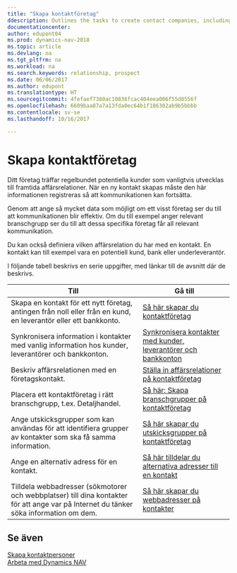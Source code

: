 ```yaml
---
title: "Skapa kontaktföretag"
ddescription: Outlines the tasks to create contact companies, including assigning relevant data about prospects and defining the business relationships you have with companies.
documentationcenter: 
author: edupont04
ms.prod: dynamics-nav-2018
ms.topic: article
ms.devlang: na
ms.tgt_pltfrm: na
ms.workload: na
ms.search.keywords: relationship, prospect
ms.date: 06/06/2017
ms.author: edupont
ms.translationtype: HT
ms.sourcegitcommit: 4fefaef7380ac10836fcac404eea006f55d8556f
ms.openlocfilehash: 6609baa87a7a13fda0ec64b1f186302ab9b5bbbb
ms.contentlocale: sv-se
ms.lasthandoff: 10/16/2017

---
```

# <a name="creating-contact-companies"></a>Skapa kontaktföretag
Ditt företag träffar regelbundet potentiella kunder som vanligtvis utvecklas till framtida affärsrelationer. När en ny kontakt skapas måste den här informationen registreras så att kommunikationen kan fortsätta.

Genom att ange så mycket data som möjligt om ett visst företag ser du till att kommunikationen blir effektiv. Om du till exempel anger relevant branschgrupp ser du till att dessa specifika företag får all relevant kommunikation.

Du kan också definiera vilken affärsrelation du har med en kontakt. En kontakt kan till exempel vara en potentiell kund, bank eller underleverantör.

I följande tabell beskrivs en serie uppgifter, med länkar till de avsnitt där de beskrivs. 

| Till | Gå till |
| --- | --- |
| Skapa en kontakt för ett nytt företag, antingen från noll eller från en kund, en leverantör eller ett bankkonto. |[Så här skapar du kontaktföretag](marketing-how-create-contact-companies.md) |
| Synkronisera information i kontakter med vanlig information hos kunder, leverantörer och bankkonton. |[Synkronisera kontakter med kunder, leverantörer och bankkonton](marketing-synchronize-contacts-customers-vendors-bank-accounts.md) |
| Beskriv affärsrelationen med en företagskontakt. |[Ställa in affärsrelationer på kontaktföretag](marketing-business-relations.md) |
| Placera ett kontaktföretag i rätt branschgrupp, t.ex. Detaljhandel. |[Så här: Skapa branschgrupper på kontaktföretag](marketing-industry-groups.md) |
| Ange utskicksgrupper som kan användas för att identifiera grupper av kontakter som ska få samma information. |[Så här skapar du utskicksgrupper på kontaktföretag](marketing-mailing-groups.md) |
| Ange en alternativ adress för en kontakt. |[Så här tilldelar du alternativa adresser till en kontakt](marketing-how-assign-alternate-address.md) |
| Tilldela webbadresser (sökmotorer och webbplatser) till dina kontakter för att ange var på Internet du tänker söka information om dem. |[Så här skapar du webbadresser på kontakter](marketing-web-sources.md) |

## <a name="see-also"></a>Se även
[Skapa kontaktpersoner](marketing-create-contact-persons.md)   
[Arbeta med Dynamics NAV](ui-work-product.md)

